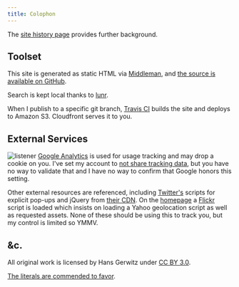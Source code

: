 ```yaml
---
title: Colophon
---
```


The [site history page](history.html) provides further background.

## Toolset

This site is generated as static HTML via [Middleman][], and [the source is available on GitHub][source].

[middleman]: https://middlemanapp.com/
[source]: https://github.com/gerwitz/hans.gerwitz.com/

Search is kept local thanks to [lunr][].

When I publish to a specific git branch, [Travis CI][travis] builds the site and deploys to Amazon S3. Cloudfront serves it to you.

[travis]: https://travis-ci.org/

[lunr]: https://lunrjs.com/

## External Services

![listener](site/rat-mic.png)
[Google Analytics][goog] is used for usage tracking and may drop a cookie on you. I've set my account to [not share tracking data][ua], but you have no way to validate that and I have no way to confirm that Google honors this setting.

Other external resources are referenced, including [Twitter's][twttr] scripts for explicit pop-ups and jQuery from [their CDN][jquery]. On the [homepage](/) a [Flickr][] script is loaded which insists on loading a Yahoo geolocation script as well as requested assets. None of these should be using this to track you, but my control is limited so YMMV.

[goog]: http://www.google.com/analytics/
[ua]: https://support.google.com/analytics/answer/1011397?hl=en
[twttr]: https://dev.twitter.com/docs/intents
[jquery]: https://code.jquery.com/
[flickr]: http://www.flickr.com/badge.gne

## &c.

All original work is licensed by Hans Gerwitz under <a rel="license" href="http://creativecommons.org/licenses/by/3.0/deed.en_US">CC BY 3.0</a>.

[The literals are commended to favor](http://www.languagehat.com/archives/004068.php).
